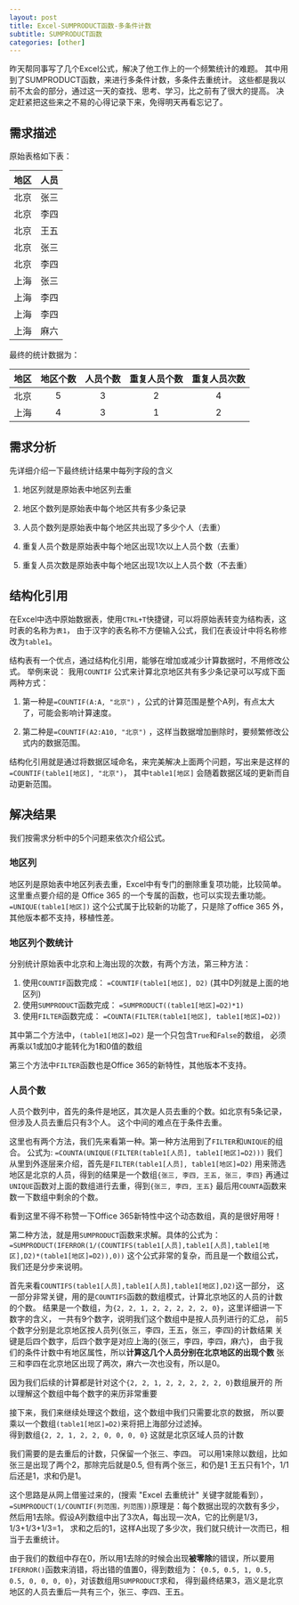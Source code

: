 ```yaml
---
layout: post
title: Excel-SUMPRODUCT函数-多条件计数
subtitle: SUMPRODUCT函数
categories: [other]
---
```



昨天帮同事写了几个Excel公式，解决了他工作上的一个频繁统计的难题。
其中用到了SUMPRODUCT函数，来进行多条件计数，多条件去重统计。
这些都是我以前不太会的部分，通过这一天的查找、思考、学习，比之前有了很大的提高。
决定赶紧把这些来之不易的心得记录下来，免得明天再看忘记了。

## 需求描述

原始表格如下表：  

| 地区 | 人员 |
| :---: | :---: |
| 北京 | 张三 |
| 北京 | 李四 |
| 北京 | 王五 |
| 北京 | 张三 |
| 北京 | 李四 |
| 上海 | 张三 |
| 上海 | 李四 |
| 上海 | 李四 |
| 上海 | 麻六 |

最终的统计数据为：  

| 地区 | 地区个数 | 人员个数 | 重复人员个数 | 重复人员次数 |
| :---: | :---: | :---: | :---: | :---: |
| 北京 | 5 | 3 | 2 | 4 |
| 上海 | 4 | 3 | 1 | 2 |

## 需求分析

先详细介绍一下最终统计结果中每列字段的含义  

1. 地区列就是原始表中地区列去重  

2. 地区个数列是原始表中每个地区共有多少条记录

3. 人员个数列是原始表中每个地区共出现了多少个人（去重）

4. 重复人员个数是原始表中每个地区出现1次以上人员个数（去重）

5. 重复人员次数是原始表中每个地区出现1次以上人员个数（不去重）

## 结构化引用

在Excel中选中原始数据表，使用`CTRL+T`快捷键，可以将原始表转变为结构表，这时表的名称为`表1`，
由于汉字的表名称不方便输入公式，我们在表设计中将名称修改为`table1`。  

结构表有一个优点，通过结构化引用，能够在增加或减少计算数据时，不用修改公式。
举例来说： 我用`COUNTIF` 公式来计算北京地区共有多少条记录可以写成下面两种方式：

1. 第一种是`=COUNTIF(A:A, "北京")` ，公式的计算范围是整个A列，有点太大了，可能会影响计算速度。

2. 第二种是`=COUNTIF(A2:A10, "北京")` ，这样当数据增加删除时，要频繁修改公式内的数据范围。

结构化引用就是通过将数据区域命名，来完美解决上面两个问题，写出来是这样的 `=COUNTIF(table1[地区], "北京")`，
其中`table1[地区]` 会随着数据区域的更新而自动更新范围。

## 解决结果

我们按需求分析中的5个问题来依次介绍公式。

### 地区列

地区列是原始表中地区列表去重，Excel中有专门的删除重复项功能，比较简单。
这里重点要介绍的是 Office 365 的一个专属的函数，也可以实现去重功能。  
`=UNIQUE(table1[地区])` 这个公式属于比较新的功能了，只是除了office 365 外，
其他版本都不支持，移植性差。

### 地区列个数统计

分别统计原始表中北京和上海出现的次数，有两个方法，第三种方法：

1. 使用`COUNTIF`函数完成： `=COUNTIF(table1[地区], D2)` (其中D列就是上面的地区列)
2. 使用`SUMPRODUCT`函数完成： `=SUMPRODUCT((table1[地区]=D2)*1)`
3. 使用`FILTER`函数完成： `=COUNTA(FILTER(table1[地区], table1[地区]=D2))`

其中第二个方法中，`(table1[地区]=D2)` 是一个只包含`True`和`False`的数组，
必须再乘以1或加0才能转化为1和0值的数组  

第三个方法中`FILTER`函数也是Office 365的新特性，其他版本不支持。

### 人员个数

人员个数列中，首先的条件是地区，其次是人员去重的个数。如北京有5条记录，但涉及人员去重后只有3个人。
这个中间的难点在于条件去重。  

这里也有两个方法，我们先来看第一种。第一种方法用到了`FILTER`和`UNIQUE`的组合。
公式为: `=COUNTA(UNIQUE(FILTER(table1[人员], table1[地区]=D2)))`
我们从里到外逐层来介绍，首先是`FILTER(table1[人员], table1[地区]=D2)`
用来筛选地区是北京的人员，得到的结果是一个数组`{张三, 李四, 王五, 张三, 李四}`
再通过`UNIQUE`函数对上面的数组进行去重，得到`{张三, 李四, 王五}`
最后用`COUNTA`函数来数一下数组中剩余的个数。  

看到这里不得不称赞一下Office 365新特性中这个动态数组，真的是很好用呀！  

第二种方法，就是用`SUMPRODUCT`函数来求解。具体的公式为：  
`=SUMPRODUCT(IFERROR(1/(COUNTIFS(table1[人员],table1[人员],table1[地区],D2)*(table1[地区]=D2)),0))`
这个公式非常的复杂，而且是一个数组公式，我们还是分步来说明。  

首先来看`COUNTIFS(table1[人员],table1[人员],table1[地区],D2)`这一部分，
这一部分非常关键，用的是`COUNTIFS`函数的数组模式，计算北京地区的人员的计数的个数。
结果是一个数组，为`{2, 2, 1, 2, 2, 2, 2, 2, 0}`，这里详细讲一下数字的含义，
一共有9个数字，说明我们这个数组中是按人员列进行的汇总，
前5个数字分别是北京地区按人员列{张三，李四，王五，张三，李四}的计数结果
关键是后四个数字，后四个数字是对应上海的{张三，李四，李四，麻六}，
由于我们的条件计数中有地区属性，所以**计算这几个人员分别在北京地区的出现个数**
张三和李四在北京地区出现了两次，麻六一次也没有，所以是0。

因为我们后续的计算都是针对这个`{2, 2, 1, 2, 2, 2, 2, 2, 0}`数组展开的
所以理解这个数组中每个数字的来历非常重要

接下来，我们来继续处理这个数组，这个数组中我们只需要北京的数据，
所以要乘以一个数组`(table1[地区]=D2)`来将把上海部分过滤掉。  
得到数组`{2, 2, 1, 2, 2, 0, 0, 0, 0}` 这就是北京区域人员的计数

我们需要的是去重后的计数，只保留一个张三、李四。
可以用1来除以数组，比如张三是出现了两个2，那除完后就是0.5, 但有两个张三，和仍是1
王五只有1个，1/1后还是1，求和仍是1。

这个思路是从网上借鉴过来的，(搜索 "Excel 去重统计" 关键字就能看到），
`=SUMPRODUCT(1/COUNTIF(列范围，列范围))`原理是：每个数据出现的次数有多少，
然后用1去除。假设A列数组中出了3次A，每出现一次A，它的比例是1/3，1/3+1/3+1/3=1，
求和之后的1，这样A出现了多少次，我们就只统计一次而已，相当于去重统计。

由于我们的数组中存在0，所以用1去除的时候会出现**被零除**的错误，所以要用
`IFERROR()`函数来消错，将出错的值置0，得到数组为：
`{0.5, 0.5, 1, 0.5, 0.5, 0, 0, 0, 0}`，对该数组用`SUMPRODUCT`求和，
得到最终结果3，涵义是北京地区的人员去重后一共有三个，张三、李四、王五。

